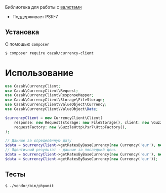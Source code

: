 Библиотека для работы с [валютами](https://github.com/fawazahmed0/currency-api)
- Поддерживает PSR-7

## Установка

С помощью `composer`

```bash
$ composer require cazak/currency-client
```

# Использование

```php
use Cazak\CurrencyClient;
use Cazak\CurrencyClient\Request;
use Cazak\CurrencyClient\ResponseMapper;
use Cazak\CurrencyClient\Storage\FileStorage;
use Cazak\CurrencyClient\ValueObject\Currency;
use Cazak\CurrencyClient\ValueObject\Date;

$currencyClient = new CurrencyClient\Client(
    response: new Request(storage: new FileStorage(), client: new \GuzzleHttp\Client(), mapper: new ResponseMapper()),
    requestFactory: new \GuzzleHttp\Psr7\HttpFactory(),
);

// Данные за определённую дату
$data = $currencyClient->getRatesByBaseCurrency(new Currency('eur'), new Date('2022-12-01'));
// Идентичный результат - данные за последний день
$data = $currencyClient->getRatesByBaseCurrency(new Currency('eur'), new Date('latest'));
$data = $currencyClient->getRatesByBaseCurrency(new Currency('eur'));
```

## Тесты

```bash
$ ./vendor/bin/phpunit
```
